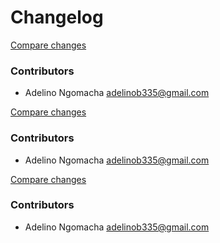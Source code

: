 # Changelog
[Compare changes](https://github.com/stacksjs/bumpx/compare/v0.1.26...v0.1.27)

### Contributors

- Adelino Ngomacha <adelinob335@gmail.com>


[Compare changes](https://github.com/stacksjs/bumpx/compare/v0.1.24...v0.1.25)

### Contributors

- Adelino Ngomacha <adelinob335@gmail.com>



[Compare changes](https://github.com/stacksjs/bumpx/compare/v0.1.23...v0.1.24)

### Contributors

- Adelino Ngomacha <adelinob335@gmail.com>

